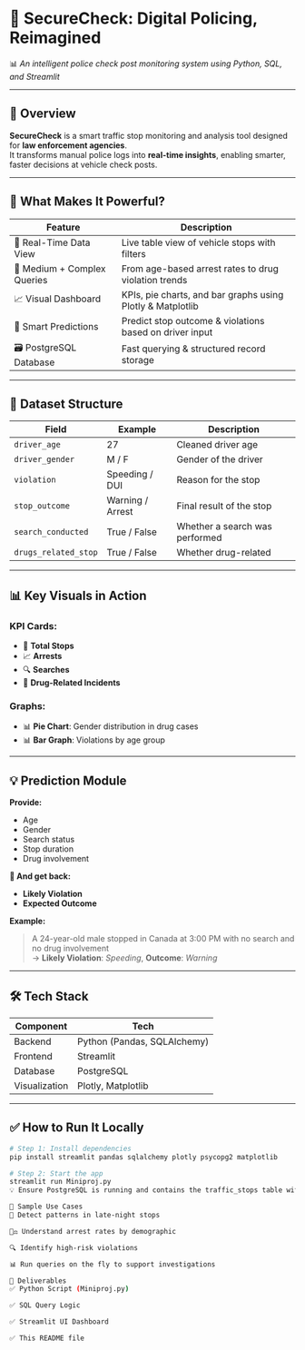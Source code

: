 # 🚨 SecureCheck: Digital Policing, Reimagined  
📊 *An intelligent police check post monitoring system using Python, SQL, and Streamlit*

---

## 🚀 Overview  
**SecureCheck** is a smart traffic stop monitoring and analysis tool designed for **law enforcement agencies**.  
It transforms manual police logs into **real-time insights**, enabling smarter, faster decisions at vehicle check posts.

---

## 🧠 What Makes It Powerful?

| Feature                      | Description                                                |
|-----------------------------|------------------------------------------------------------|
| 🔎 Real-Time Data View       | Live table view of vehicle stops with filters              |
| 🧮 Medium + Complex Queries  | From age-based arrest rates to drug violation trends       |
| 📈 Visual Dashboard          | KPIs, pie charts, and bar graphs using Plotly & Matplotlib|
| 🤖 Smart Predictions         | Predict stop outcome & violations based on driver input    |
| 🗃️ PostgreSQL Database       | Fast querying & structured record storage                  |

---

## 📂 Dataset Structure

| Field               | Example        | Description                         |
|--------------------|----------------|-------------------------------------|
| `driver_age`       | 27             | Cleaned driver age                  |
| `driver_gender`    | M / F          | Gender of the driver                |
| `violation`        | Speeding / DUI | Reason for the stop                 |
| `stop_outcome`     | Warning / Arrest | Final result of the stop          |
| `search_conducted` | True / False   | Whether a search was performed      |
| `drugs_related_stop` | True / False | Whether drug-related                |

---

## 📊 Key Visuals in Action

### KPI Cards:
- 🚗 **Total Stops**
- 📈 **Arrests**
- 🔍 **Searches**
- 💊 **Drug-Related Incidents**

### Graphs:
- 📊 **Pie Chart**: Gender distribution in drug cases  
- 📊 **Bar Graph**: Violations by age group  

---

## 💡 Prediction Module

**Provide:**
- Age  
- Gender  
- Search status  
- Stop duration  
- Drug involvement  

**📢 And get back:**
- **Likely Violation**  
- **Expected Outcome**

**Example:**  
> A 24-year-old male stopped in Canada at 3:00 PM with no search and no drug involvement  
> → **Likely Violation**: *Speeding*, **Outcome**: *Warning*

---

## 🛠 Tech Stack

| Component   | Tech                             |
|------------|----------------------------------|
| Backend     | Python (Pandas, SQLAlchemy)     |
| Frontend    | Streamlit                        |
| Database    | PostgreSQL                       |
| Visualization | Plotly, Matplotlib            |

---

## ✅ How to Run It Locally

```bash
# Step 1: Install dependencies
pip install streamlit pandas sqlalchemy plotly psycopg2 matplotlib

# Step 2: Start the app
streamlit run Miniproj.py
💡 Ensure PostgreSQL is running and contains the traffic_stops table with sample data.

📌 Sample Use Cases
🚓 Detect patterns in late-night stops

🧑‍⚖️ Understand arrest rates by demographic

🔍 Identify high-risk violations

📊 Run queries on the fly to support investigations

📁 Deliverables
✅ Python Script (Miniproj.py)

✅ SQL Query Logic

✅ Streamlit UI Dashboard

✅ This README file

